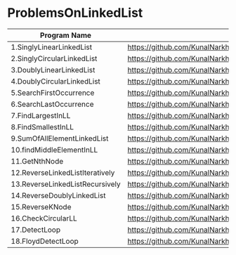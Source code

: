 # ProblemsOnLinkedList

| Program Name             | Link Of Souce code                                                                   |
| ----------------- | ------------------------------------------------------------------ |
1.SinglyLinearLinkedList   |https://github.com/KunalNarkhedePatil/LogicBuilding/blob/main/LinkedList/SinglyLinearLinkedList.cpp
2.SinglyCircularLinkedList   |https://github.com/KunalNarkhedePatil/LogicBuilding/blob/main/LinkedList/SinglyCircularLinkedList.cpp
3.DoublyLinearLinkedList   |https://github.com/KunalNarkhedePatil/LogicBuilding/blob/main/LinkedList/DoublyLinearLinkedList.cpp
4.DoublyCircularLinkedList   |https://github.com/KunalNarkhedePatil/LogicBuilding/blob/main/LinkedList/DoublyCircularLinkedList.cpp
5.SearchFirstOccurrence   |https://github.com/KunalNarkhedePatil/LogicBuilding/blob/main/LinkedList/SearchFirstOccurrence.cpp
6.SearchLastOccurrence   |https://github.com/KunalNarkhedePatil/LogicBuilding/blob/main/LinkedList/SearchLastOccurrence.cpp
7.FindLargestInLL   |https://github.com/KunalNarkhedePatil/LogicBuilding/blob/main/LinkedList/FindLargestInLL.cpp
8.FindSmallestInLL   |https://github.com/KunalNarkhedePatil/LogicBuilding/blob/main/LinkedList/FindSmallestInLL.cpp
9.SumOfAllElementLinkedList   |https://github.com/KunalNarkhedePatil/LogicBuilding/blob/main/LinkedList/SumOfAllElementLinkedList.cpp
10.findMiddleElementInLL   |https://github.com/KunalNarkhedePatil/LogicBuilding/blob/main/LinkedList/findMiddleElementInLL.cpp
11.GetNthNode   |https://github.com/KunalNarkhedePatil/LogicBuilding/blob/main/LinkedList/GetNthNode.cpp
12.ReverseLinkedListIteratively   |https://github.com/KunalNarkhedePatil/LogicBuilding/blob/main/LinkedList/ReverseLinkedListIteratively.cpp
13.ReverseLinkedListRecursively   |https://github.com/KunalNarkhedePatil/LogicBuilding/blob/main/LinkedList/ReverseLinkedListRecursively.cpp
14.ReverseDoublyLinkedList   |https://github.com/KunalNarkhedePatil/LogicBuilding/blob/main/LinkedList/ReverseDoublyLinkedList.cpp
15.ReverseKNode   |https://github.com/KunalNarkhedePatil/LogicBuilding/blob/main/LinkedList/ReverseKNode.cpp
16.CheckCircularLL   |https://github.com/KunalNarkhedePatil/LogicBuilding/blob/main/LinkedList/CheckCircularLL.cpp
17.DetectLoop   |https://github.com/KunalNarkhedePatil/LogicBuilding/blob/main/LinkedList/DetectLoop.cpp
18.FloydDetectLoop   |https://github.com/KunalNarkhedePatil/LogicBuilding/blob/main/LinkedList/FloydDetectLoop.cpp